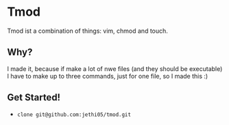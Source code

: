 # Tmod
Tmod ist a combination of things: vim, chmod and touch.
## Why?
I made it, because if make a lot of nwe files (and they should be executable) I have to make up to three commands, just for one file, so I made this :)
## Get Started!
 - ```clone git@github.com:jethi05/tmod.git```
